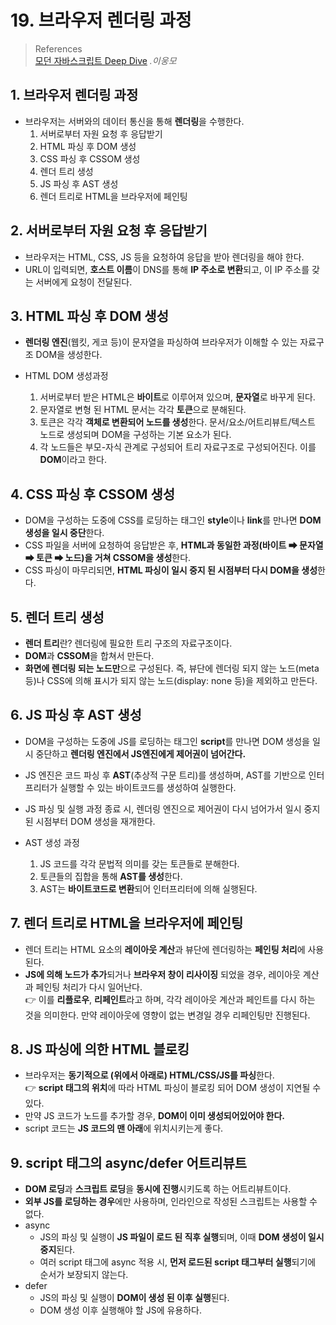 # 19. 브라우저 렌더링 과정

> References <br> <a href="http://www.yes24.com/Product/Goods/92742567?OzSrank=1">모던 자바스크립트 Deep Dive</a> _.이웅모_

## 1. 브라우저 렌더링 과정

- 브라우저는 서버와의 데이터 통신을 통해 **렌더링**을 수행한다.
  1. 서버로부터 자원 요청 후 응답받기
  2. HTML 파싱 후 DOM 생성
  3. CSS 파싱 후 CSSOM 생성
  4. 렌더 트리 생성
  5. JS 파싱 후 AST 생성
  6. 렌더 트리로 HTML을 브라우저에 페인팅

## 2. 서버로부터 자원 요청 후 응답받기

- 브라우저는 HTML, CSS, JS 등을 요청하여 응답을 받아 렌더링을 해야 한다.
- URL이 입력되면, **호스트 이름**이 DNS를 통해 **IP 주소로 변환**되고, 이 IP 주소를 갖는 서버에게 요청이 전달된다.

## 3. HTML 파싱 후 DOM 생성

- **렌더링 엔진**(웹킷, 게코 등)이 문자열을 파싱하여 브라우저가 이해할 수 있는 자료구조 DOM을 생성한다.

- HTML DOM 생성과정
  1. 서버로부터 받은 HTML은 **바이트**로 이루어져 있으며, **문자열**로 바꾸게 된다.
  2. 문자열로 변형 된 HTML 문서는 각각 **토큰**으로 분해된다.
  3. 토큰은 각각 **객체로 변환되어 노드를 생성**한다. 문서/요소/어트리뷰트/텍스트 노드로 생성되며 DOM을 구성하는 기본 요소가 된다.
  4. 각 노드들은 부모-자식 관계로 구성되어 트리 자료구조로 구성되어진다. 이를 **DOM**이라고 한다.

## 4. CSS 파싱 후 CSSOM 생성

- DOM을 구성하는 도중에 CSS를 로딩하는 태그인 **style**이나 **link**를 만나면 **DOM 생성을 일시 중단**한다.
- CSS 파일을 서버에 요청하여 응답받은 후, **HTML과 동일한 과정(바이트 ➡ 문자열 ➡ 토큰 ➡ 노드)을 거쳐 CSSOM을 생성**한다.
- CSS 파싱이 마무리되면, **HTML 파싱이 일시 중지 된 시점부터 다시 DOM을 생성**한다.

## 5. 렌더 트리 생성

- **렌더 트리**란? 렌더링에 필요한 트리 구조의 자료구조이다.
- **DOM**과 **CSSOM**을 합쳐서 만든다.
- **화면에 렌더링 되는 노드만**으로 구성된다. 즉, 뷰단에 렌더링 되지 않는 노드(meta 등)나 CSS에 의해 표시가 되지 않는 노드(display: none 등)을 제외하고 만든다.

## 6. JS 파싱 후 AST 생성

- DOM을 구성하는 도중에 JS를 로딩하는 태그인 **script**를 만나면 DOM 생성을 일시 중단하고 **렌더링 엔진에서 JS엔진에게 제어권이 넘어간다.**
- JS 엔진은 코드 파싱 후 **AST**(추상적 구문 트리)를 생성하며, AST를 기반으로 인터프리터가 실행할 수 있는 바이트코드를 생성하여 실행한다.
- JS 파싱 및 실행 과정 종료 시, 렌더링 엔진으로 제어권이 다시 넘어가서 일시 중지 된 시점부터 DOM 생성을 재개한다.

- AST 생성 과정
  1. JS 코드를 각각 문법적 의미를 갖는 토큰들로 분해한다.
  2. 토큰들의 집합을 통해 **AST를 생성**한다.
  3. AST는 **바이트코드로 변환**되어 인터프리터에 의해 실행된다.

## 7. 렌더 트리로 HTML을 브라우저에 페인팅

- 렌더 트리는 HTML 요소의 **레이아웃 계산**과 뷰단에 렌더링하는 **페인팅 처리**에 사용된다.
- **JS에 의해 노드가 추가**되거나 **브라우저 창이 리사이징** 되었을 경우, 레이아웃 계산과 페인팅 처리가 다시 일어난다. <br>
  👉 이를 **리플로우**, **리페인트**라고 하며, 각각 레이아웃 계산과 페인트를 다시 하는 것을 의미한다. 만약 레이아웃에 영향이 없는 변경일 경우 리페인팅만 진행된다.

## 8. JS 파싱에 의한 HTML 블로킹

- 브라우저는 **동기적으로 (위에서 아래로) HTML/CSS/JS를 파싱**한다. <br>
  👉 **script 태그의 위치**에 따라 HTML 파싱이 블로킹 되어 DOM 생성이 지연될 수 있다.
- 만약 JS 코드가 노드를 추가할 경우, **DOM이 이미 생성되어있어야 한다.**
- script 코드는 **JS 코드의 맨 아래**에 위치시키는게 좋다.

## 9. script 태그의 async/defer 어트리뷰트

- **DOM 로딩**과 **스크립트 로딩**을 **동시에 진행**시키도록 하는 어트리뷰트이다.
- **외부 JS를 로딩하는 경우**에만 사용하며, 인라인으로 작성된 스크립트는 사용할 수 없다.
- async
  - JS의 파싱 및 실행이 **JS 파일이 로드 된 직후 실행**되며, 이때 **DOM 생성이 일시 중지**된다.
  - 여러 script 태그에 async 적용 시, **먼저 로드된 script 태그부터 실행**되기에 순서가 보장되지 않는다.
- defer
  - JS의 파싱 및 실행이 **DOM이 생성 된 이후 실행**된다.
  - DOM 생성 이후 실행해야 할 JS에 유용하다.
